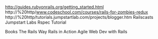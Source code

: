 http://guides.rubyonrails.org/getting_started.html
http://%20http/www.codeschool.com/courses/rails-for-zombies-redux
http://%20http/tutorials.jumpstartlab.com/projects/blogger.htm
Railscasts
Jumpstart Labs
Rspec Tutorial

Books
The Rails Way
Rails in Action
Agile Web Dev with Rails

